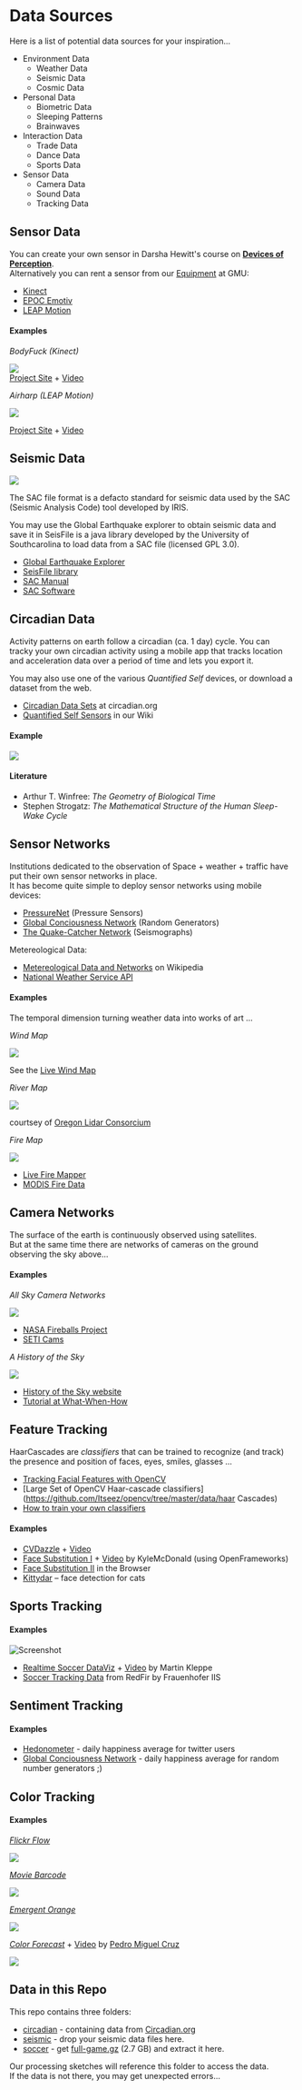 # Data Sources

Here is a list of potential data sources for your inspiration...

* Environment Data 
  * Weather Data
  * Seismic Data
  * Cosmic Data
* Personal Data
  * Biometric Data
  * Sleeping Patterns
  * Brainwaves
* Interaction Data
  * Trade Data
  * Dance Data
  * Sports Data
* Sensor Data
  * Camera Data
  * Sound Data
  * Tracking Data

    
## Sensor Data ##

You can create your own sensor in Darsha Hewitt's course on [**Devices of Perception**](http://www.uni-weimar.de/medien/wiki/GMU:Devices_of_Perception).  
Alternatively you can rent a sensor from our [Equipment](http://www.uni-weimar.de/medien/wiki/GMU:Equipment) at GMU:

* [Kinect](http://www.uni-weimar.de/medien/wiki/GMU:Equipment/Kinect)
* [EPOC Emotiv](http://www.uni-weimar.de/medien/wiki/GMU:Equipment/EPOC_Emotiv)
* [LEAP Motion](http://www.uni-weimar.de/medien/wiki/GMU:Equipment/LEAP_Motion)

#### Examples ####

*BodyFuck (Kinect)*

![](http://nikhanselmann.com/content/3.projects/20.bodyfuck/01.jpg)  
[Project Site](http://nikhanselmann.com/?/projects/bodyfuck/) + [Video](http://vimeo.com/7133810)

*Airharp (LEAP Motion)*

![](http://a.fastcompany.net/multisite_files/fastcompany/imagecache/inline-large/inline/2013/07/3014602-inline-s-6-leap-motion-ships-today-its-magic-but-you-still-need-your-mouse.jpg)

[Project Site](https://ccrma.stanford.edu/~adam/airharp/) + [Video](https://www.youtube.com/watch?v=U2HFcfOwDtI)


## Seismic Data ##

![](http://www.iris.edu/hq/inclass/uploads/gee_thumbnail.png)

The SAC file format is a defacto standard for seismic data used by the SAC (Seismic Analysis Code) tool developed by IRIS.

You may use the Global Earthquake explorer to obtain seismic data and save it in 
SeisFile is a java library developed by the University of Southcarolina to load data from a SAC file (licensed GPL 3.0).

* [Global Earthquake Explorer](http://www.seis.sc.edu/gee/)
* [SeisFile library](http://www.seis.sc.edu/seisFile.html)
* [SAC Manual](http://www.iris.edu/files/sac-manual/)
* [SAC Software](http://www.iris.edu/dms/nodes/dmc/software/downloads/sac/)

## Circadian Data ##

Activity patterns on earth follow a circadian (ca. 1 day) cycle.
You can tracky your own circadian activity using a mobile app that tracks location and acceleration data over a period of time and lets you export it.
 
You may also use one of the various *Quantified Self* devices, or download a dataset from the web.

* [Circadian Data Sets](http://www.circadian.org/data.html) at circadian.org
* [Quantified Self Sensors](http://www.uni-weimar.de/medien/wiki/Quantified_self) in our Wiki

#### Example ####

![](http://www.glimmerveen.nl/Loes/04_babysleep.jpg)

#### Literature #####

* Arthur T. Winfree: *The Geometry of Biological Time*
* Stephen Strogatz: *The Mathematical Structure of the Human Sleep-Wake Cycle*


## Sensor Networks ##

Institutions dedicated to the observation of Space + weather + traffic have put their own sensor networks in place.  
It has become quite simple to deploy sensor networks using mobile devices:

* [PressureNet](http://pressurenet.cumulonimbus.ca/) (Pressure Sensors)
* [Global Conciousness Network](http://global-mind.org/) (Random Generators)
* [The Quake-Catcher Network](http://qcn.stanford.edu/) (Seismographs)

Metereological Data:

* [Metereological Data and Networks](http://en.wikipedia.org/wiki/Category:Meteorological_data_and_networks) on Wikipedia
* [National Weather Service API](http://graphical.weather.gov/xml/)


#### Examples ####

The temporal dimension turning weather data into works of art ...

*Wind Map*

![](http://www.k2g2.org/_media/blog:bit.craft:flowmaps_windmap.png?w=600)

See the [Live Wind Map](http://hint.fm/wind/)

*River Map*

![](https://pbs.twimg.com/media/BokirXZCIAAWCVZ.jpg)

courtsey of [Oregon Lidar Consorcium](http://www.oregongeology.org/sub/projects/olc/)

*Fire Map*

![](http://upload.wikimedia.org/wikipedia/commons/thumb/c/ce/Rodeo-Chediski_Fire.jpg/611px-Rodeo-Chediski_Fire.jpg)

* [Live Fire Mapper](https://firms.modaps.eosdis.nasa.gov/firemap/)
* [MODIS Fire Data](http://modis-fire.umd.edu/)



## Camera Networks ##

The surface of the earth is continuously observed using satellites.  
But at the same time there are networks of cameras on the ground observing the sky above...

#### Examples ####

*All Sky Camera Networks*

![](http://fireballs.ndc.nasa.gov/events/20140519/ev_20140519_042714A_14A.png)

* [NASA Fireballs Project](http://fireballs.ndc.nasa.gov/)
* [SETI Cams](http://cams.seti.org/)

*A History of the Sky*

![](http://what-when-how.com/wp-content/uploads/2012/06/tmp833155_thumb_thumb.png)

* [History of the Sky website](http://www.murphlab.com/hsky/)
* [Tutorial at What-When-How](http://what-when-how.com/non-traditional-animation-techniques/time-lapse-photography-non-traditional-animation-techniques-part-1/)


## Feature Tracking ##

HaarCascades are *classifiers* that can be trained to recognize (and track) the presence and position of faces, eyes, smiles, glasses ...

* [Tracking Facial Features with OpenCV](http://docs.opencv.org/trunk/doc/py_tutorials/py_objdetect/py_face_detection/py_face_detection.html)
* [Large Set of OpenCV Haar-cascade classifiers](https://github.com/Itseez/opencv/tree/master/data/haar Cascades)
* [How to train your own classifiers](http://docs.opencv.org/doc/user_guide/ug_traincascade.html)

#### Examples ####

* [CVDazzle](http://cvdazzle.com/) + [Video](http://vimeo.com/34631229)
* [Face Substitution I](https://github.com/arturoc/FaceSubstitution)  + [Video](http://vimeo.com/29348533) by KyleMcDonald (using OpenFrameworks)
* [Face Substitution II](http://auduno.github.io/clmtrackr/examples/facesubstitution.html) in the Browser
* [Kittydar](https://github.com/harthur/kittydar) – face detection for cats

## Sports Tracking ##

#### Examples ####

![Screenshot](https://raw.github.com/ubilabs/soccer-debs-challenge/master/paper/soccer.png)

* [Realtime Soccer DataViz](https://github.com/ubilabs/soccer-debs-challenge) + [Video](http://www.youtube.com/watch?v=3SBIFFqjle4) by Martin Kleppe
* [Soccer Tracking Data](http://www.orgs.ttu.edu/debs2013/index.php?goto=cfchallengedetails) from RedFir by Frauenhofer IIS
 
## Sentiment Tracking ##

#### Examples ####

* [Hedonometer](http://www.hedonometer.org) - daily happiness average for twitter users
* [Global Conciousness Network](http://global-mind.org/) - daily happiness average for random number generators ;)

## Color Tracking ##


#### Examples ####

[*Flickr Flow*](http://hint.fm/projects/flickr/)

![](http://hint.fm/projects/flickr/flickr1.jpg)  

[*Movie Barcode*](http://moviebarcode.tumblr.com/)

![](http://37.media.tumblr.com/40f1d53c8e793aea888f13e03d99a261/tumblr_n4y942zpz21qhtovio1_1280.jpg)

[*Emergent Orange*](http://krazydad.com/blog/2013/12/05/emergent-orange/)

![](https://pbs.twimg.com/media/BjDERcJCQAAfWja.jpg)

[*Color Forecast*](http://www.pimkiecolorforecast.com/) + [Video](http://vimeo.com/39840595) by [Pedro Miguel Cruz](http://pmcruz.com/)

![](http://1.bp.blogspot.com/-uBu2tvynJjE/T7AbkFOCoCI/AAAAAAAAAoY/r5XPNpDxgJg/s600/colorforecast_5.JPG)

## Data in this Repo ##

This repo contains three folders:

* [circadian](circadian) - containing data from [Circadian.org](http://www.circadian.org/data.html)
* [seismic](seismic) - drop your seismic data files here.
* [soccer](soccer) - get [full-game.gz][] (2.7 GB) and extract it here.

Our processing sketches will reference this folder to access the data.  
If the data is not there, you may get unexpected errors...


[full-game.gz]: http://lafayette.tosm.ttu.edu/debs2013/grandchallenge/full-game.gz
